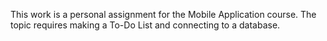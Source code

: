 This work is a personal assignment for the Mobile Application course. The topic requires making a To-Do List and connecting to a database.
